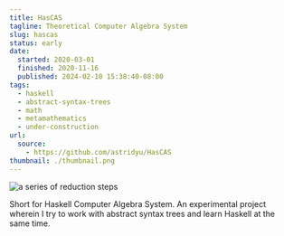 ```yaml
---
title: HasCAS
tagline: Theoretical Computer Algebra System
slug: hascas
status: early
date:
  started: 2020-03-01
  finished: 2020-11-16
  published: 2024-02-10 15:38:40-08:00
tags:
  - haskell
  - abstract-syntax-trees
  - math
  - metamathematics
  - under-construction
url:
  source:
    - https://github.com/astridyu/HasCAS
thumbnail: ./thumbnail.png
---
```


![a series of reduction steps](./thumbnail.png)

Short for Haskell Computer Algebra System. An experimental project wherein I try
to work with abstract syntax trees and learn Haskell at the same time.
